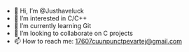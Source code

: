 - 👋 Hi, I’m @Justhaveluck
- 👀 I’m interested in C/C++
- 🌱 I’m currently learning Git
- 💞️ I’m looking to collaborate on C projects
- 📫 How to reach me: 17607cuunpunctpevartej@gmail.com

<!---
Justhaveluck/Justhaveluck is a ✨ special ✨ repository because its `README.md` (this file) appears on your GitHub profile.
You can click the Preview link to take a look at your changes.
--->
